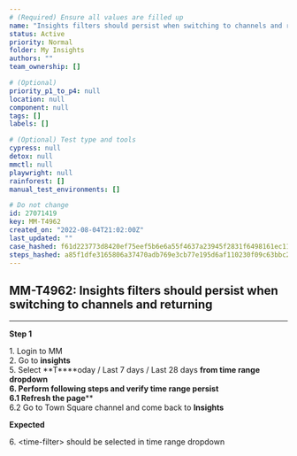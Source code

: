 ```yaml
---
# (Required) Ensure all values are filled up
name: "Insights filters should persist when switching to channels and returning"
status: Active
priority: Normal
folder: My Insights
authors: ""
team_ownership: []

# (Optional)
priority_p1_to_p4: null
location: null
component: null
tags: []
labels: []

# (Optional) Test type and tools
cypress: null
detox: null
mmctl: null
playwright: null
rainforest: []
manual_test_environments: []

# Do not change
id: 27071419
key: MM-T4962
created_on: "2022-08-04T21:02:00Z"
last_updated: ""
case_hashed: f61d223773d8420ef75eef5b6e6a55f4637a23945f2831f6498161ec11eca1b26090294b3a10277227b19e3183ae7c23
steps_hashed: a85f1dfe3165806a37470adb769e3cb77e195d6af110230f09c63bbc2cfab5bc284cd9f8fffdce453fa9655b53b378e0
---
```


<!-- (Auto-generated) Based on frontmatter's "key" and "name" -->

## MM-T4962: Insights filters should persist when switching to channels and returning

---

**Step 1**

1\. Login to MM\
2\. Go to **insights**\
5\. Select \*\*T\*\*\*\*oday / Last 7 days / Last 28 days **from time range dropdown\
6\. Perform following steps and verify time range persist\
6.1 Refresh the page**\*\*\
6.2 Go to Town Square channel and come back to **Insights**

**Expected**

6\. \<time-filter> should be selected in time range dropdown
